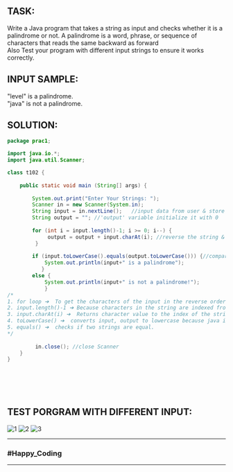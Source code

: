 

## TASK:
Write a Java program that takes a string as input and checks whether it is a palindrome or not.
A palindrome is a word, phrase, or sequence of characters that reads the same backward as forward \
Also Test your program with different input strings to ensure it works correctly.



## INPUT SAMPLE:
"level" is a palindrome. \
"java" is not a palindrome.



## SOLUTION:

``` Java
package prac1;

import java.io.*;
import java.util.Scanner;

class t102 {
	
    public static void main (String[] args) {
    	
    	System.out.print("Enter Your Strings: ");
        Scanner in = new Scanner(System.in); 
        String input = in.nextLine();   //input data from user & store on 'input' variable
        String output = ""; //'output' variable initialize it with 0
        
        for (int i = input.length()-1; i >= 0; i--) {
        	 output = output + input.charAt(i); //reverse the string & stored new data in 'output' variable 
         }
         
        if (input.toLowerCase().equals(output.toLowerCase())) {//compare the reversed string
        	System.out.println(input+" is a palindrome");
           } 
        else {
        	System.out.println(input+" is not a palindrome!");
        	}    
/*
1. for loop ➔  To get the characters of the input in the reverse order.
2. input.length()-1 ➔ Because characters in the string are indexed from 0.
3. input.charAt(i) ➔  Returns character value to the index of the string and store it in 'output'.
4. toLowerCase() ➔  converts input, output to lowercase because java is case sensitive.
5. equals() ➔  checks if two strings are equal. 
*/
        
         in.close(); //close Scanner
    }
}
    



    
```
## TEST PORGRAM WITH DIFFERENT INPUT:
![1](https://drive.google.com/uc?export=view&id=1h5eGkCfvGZodbJ5xX4gFxC9hQk0absnW)
![2](https://drive.google.com/uc?export=view&id=1YBLvdKDB5Dx4APw5UG0GfyrCC_gD6WTc)
![3](https://drive.google.com/uc?export=view&id=15tVHL29fW5it4yqn8UNkRZD8keQqjCbM)


---
### **#Happy_Coding**
---





